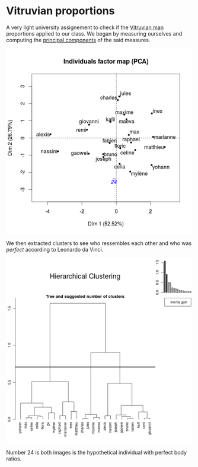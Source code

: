 # Vitruvian proportions

A very light university assignement to check if the [Vitruvian man](https://www.wikiwand.com/en/Vitruvian_Man) proportions applied to our class. We began by measuring ourselves and computing the [principal components](http://www.wikiwand.com/en/Principal_component_analysis) of the said measures.

![PCA](example1.png)

We then extracted clusters to see who ressembles each other and who was *perfect* according to Leonardo da Vinci.

![Clusters](example2.png)

Number 24 is both images is the hypothetical individual with perfect body ratios.